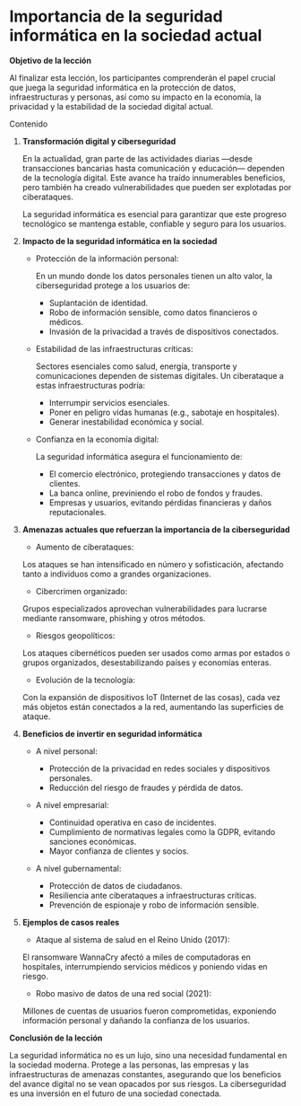 # **Importancia de la seguridad informática en la sociedad actual** 

**Objetivo de la lección**

Al finalizar esta lección, los participantes comprenderán el papel crucial que juega la 
seguridad informática en la protección de datos, infraestructuras y personas, así como 
su impacto en la economía, la privacidad y la estabilidad de la sociedad digital actual. 

Contenido 

1. **Transformación digital y ciberseguridad** 

    En la actualidad, gran parte de las actividades diarias —desde transacciones bancarias 
    hasta comunicación y educación— dependen de la tecnología digital. Este avance ha 
    traído innumerables beneficios, pero también ha creado vulnerabilidades que pueden 
    ser explotadas por ciberataques. 

    La seguridad informática es esencial para garantizar que este progreso tecnológico se 
    mantenga estable, confiable y seguro para los usuarios. 

2. **Impacto de la seguridad informática en la sociedad** 
    - Protección de la información personal:

        En un mundo donde los datos personales tienen un alto valor, la ciberseguridad protege a los usuarios de: 

        - Suplantación de identidad. 
        - Robo de información sensible, como datos financieros o médicos. 
        - Invasión de la privacidad a través de dispositivos conectados. 

    - Estabilidad de las infraestructuras críticas: 

        Sectores esenciales como salud, energía, transporte y comunicaciones dependen de sistemas digitales. Un ciberataque a estas infraestructuras podría: 

        - Interrumpir servicios esenciales. 
        - Poner en peligro vidas humanas (e.g., sabotaje en hospitales). 
        - Generar inestabilidad económica y social.

    - Confianza en la economía digital: 

        La seguridad informática asegura el funcionamiento de: 

        - El comercio electrónico, protegiendo transacciones y datos de clientes. 
        - La banca online, previniendo el robo de fondos y fraudes. 
        - Empresas y usuarios, evitando pérdidas financieras y daños reputacionales. 

3. **Amenazas actuales que refuerzan la importancia de la ciberseguridad** 

    - Aumento de ciberataques: 

    Los ataques se han intensificado en número y sofisticación, afectando tanto a individuos como a grandes organizaciones. 

    - Cibercrimen organizado: 

    Grupos especializados aprovechan vulnerabilidades para lucrarse mediante ransomware, phishing y otros métodos. 

    - Riesgos geopolíticos: 

    Los ataques cibernéticos pueden ser usados como armas por estados o grupos organizados, desestabilizando países y economías enteras. 

    - Evolución de la tecnología: 

    Con la expansión de dispositivos IoT (Internet de las cosas), cada vez más objetos están conectados a la red, aumentando las superficies de ataque. 

4. **Beneficios de invertir en seguridad informática** 

    - A nivel personal: 

        - Protección de la privacidad en redes sociales y dispositivos personales. 
        - Reducción del riesgo de fraudes y pérdida de datos. 

    - A nivel empresarial: 

        - Continuidad operativa en caso de incidentes. 
        - Cumplimiento de normativas legales como la GDPR, evitando sanciones económicas. 
        - Mayor confianza de clientes y socios. 

    - A nivel gubernamental: 
        
        - Protección de datos de ciudadanos. 
        - Resiliencia ante ciberataques a infraestructuras críticas. 
        - Prevención de espionaje y robo de información sensible.

5. **Ejemplos de casos reales** 

    - Ataque al sistema de salud en el Reino Unido (2017): 

    El ransomware WannaCry afectó a miles de computadoras en hospitales, interrumpiendo servicios médicos y poniendo vidas en riesgo. 

    - Robo masivo de datos de una red social (2021): 

    Millones de cuentas de usuarios fueron comprometidas, exponiendo información personal y dañando la confianza de los usuarios. 

**Conclusión de la lección** 

La seguridad informática no es un lujo, sino una necesidad fundamental en la sociedad 
moderna. Protege a las personas, las empresas y las infraestructuras de amenazas 
constantes, asegurando que los beneficios del avance digital no se vean opacados por 
sus riesgos. La ciberseguridad es una inversión en el futuro de una sociedad conectada. 
